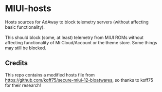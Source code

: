 # MIUI-hosts
Hosts sources for AdAway to block telemetry servers (without affecting basic functionality).\
\
This should block (some, at least) telemetry from MIUI ROMs without affecting functionality of Mi Cloud/Account or the theme store.
Some things may still be blocked.

## Credits
This repo contains a modified hosts file from <https://github.com/koff75/secure-miui-12-bloatwares>, so thanks to koff75 for their research!
